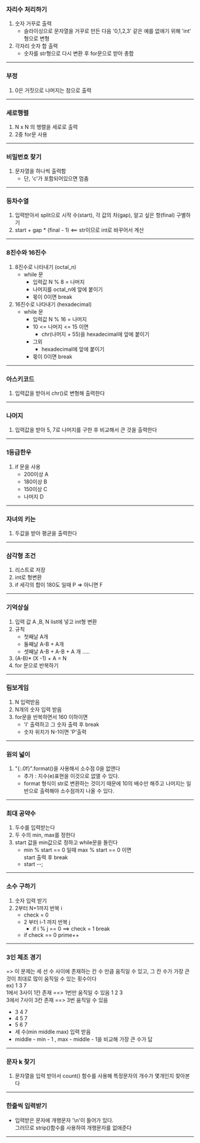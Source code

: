 ### 자리수 처리하기
1. 숫자 거꾸로 출력
    - 슬라이싱으로 문자열을 거꾸로 만든 다음 '0,1,2,3' 같은 예를 없애기 위해 'int' 형으로 변형
2. 각자리 숫자 합 출력
    - 숫자를 str형으로 다시 변환 후 for문으로 받아 총합
------------
### 부정
1. 0은 거짓으로 나머지는 참으로 출력
--------
### 세로행렬
1. N x N 의 행렬을 세로로 출력
2. 2중 for문 사용
------
### 비밀번호 찾기
1. 문자열을 하나씩 출력함
    - 단, 'c'가 포함되어있으면 멈춤
------
### 등차수열
1. 입력받아서 split으로 시작 수(start), 각 값의 차(gap), 알고 싶은 항(final) 구별하기
2. start + gap * (final - 1) <== str이므로 int로 바꾸어서 계산
------
### 8진수와 16진수
1. 8진수로 나타내기 (octal_n)
    - while 문
        - 입력값 N % 8 = 나머지
        - 나머지를 octal_n에 앞에 붙이기
        - 몫이 0이면 break
2. 16진수로 나타내기 (hexadecimal)
    - while 문
        - 입력값 N % 16  = 나머지
        - 10 <= 나머지 <= 15 이면 
            - chr(나머지 + 55)을 hexadecimal에 앞에 붙이기
        - 그외 
            - hexadecimal에 앞에 붙이기
        -  몫이 0이면 break
-------
### 아스키코드
1. 입력값을 받아서 chr()로 변형해 출력한다
------
### 나머지
1. 입력값을 받아 5, 7로 나머지를 구한 후 비교해서 큰 것을 출력한다
---------
### 1등급한우
1. if 문을 사용
    - 200이상 A
    - 180이상 B
    - 150이상 C
    - 나머지 D
---------------
### 자녀의 키는
1. 두값을 받아 평균을 출력한다
-----------------
### 삼각형 조건
1. 리스트로 저장
2. int로 형변환
3. if 세각의 합이 180도 일때 P
    => 아니면 F
------------------
### 기억상실 
1. 입력 값 A ,B, N list에 넣고 int형 변환
2. 규칙
    - 첫째날 A개
    - 둘째날 A-B + A개
    - 셋째날 A-B + A-B + A 개
    .....
3. (A-B)* (X -1) + A = N  
4. for 문으로 반복하기
--------------------
### 림보게임
1. N 입력받음
2. N개의 숫자 입력 받음
3. for문을 반복하면서 160 이하이면
    - 'I' 출력하고 그 숫자 출력 후 break
    - 숫자 위치가 N-1이면 'P'출력
-----------------
### 원의 넓이
1. "{:.0f}".format()을 사용해서 소수점 0을 없앤다
    - 추가 : 지수(e)표현을 이것으로 없앨 수 있다.
    - format 형식이 str로 변환하는 것이기 때문에 10의 배수만 해주고 나머지는 일반으로 출력해야 소수점까지 나올 수 있다.
-------------------
### 최대 공약수
1. 두수를 입력받는다
2. 두 수의 min, max를 정한다
3. start 값을 min값으로 정하고 while문을 돌린다
    - min % start == 0 일때 max % start == 0 이면  
    start 출력 후 break
    - start --;
---------------
### 소수 구하기
1. 숫자 입력 받기
2. 2부터 N+1까지 반복 i
    - check = 0
    - 2 부터 i-1 까지 반복 j
        - if i % j == 0 ==> check = 1 break
    - if check == 0 prime++
-------------------
### 3인 체조 경기
=> 이 문제는 세 선 수 사이에 존재하는 칸 수 만큼 움직일 수 있고, 그 칸 수가 가장 큰 것이 최대로 많이 움직일 수 있는 횟수이다  
ex) 1 3 7  
1에서 3사이 1칸 존재 ==> 1번만 움직일 수 있음 1 2 3  
3에서 7사이 3칸 존재 ==> 3번 움직일 수 있음  
- 3 4 7
- 4 5 7
- 5 6 7
- 세 수(min middle max) 입력 받음
- middle - min - 1 , max - middle - 1을 비교해 가장 큰 수가 답
--------------------
### 문자 k 찾기
1. 문자열을 입력 받아서 count() 함수를 사용해 특정문자의 개수가 몇개인지 찾아본다
----------------------
### 한줄씩 입력받기
- 입력받은 문자에 개행문자 '\n'이 들어가 있다.  
그러므로 strip()함수를 사용하여 개행문자를 없애준다  
----------------------
